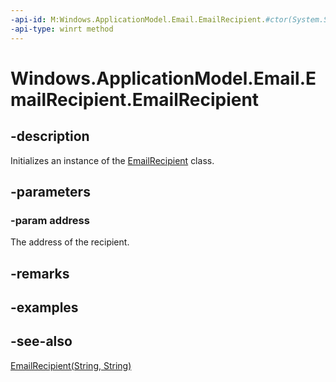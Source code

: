 ```yaml
---
-api-id: M:Windows.ApplicationModel.Email.EmailRecipient.#ctor(System.String)
-api-type: winrt method
---
```


<!-- Method syntax
public EmailRecipient(System.String address)
-->

# Windows.ApplicationModel.Email.EmailRecipient.EmailRecipient

## -description
Initializes an instance of the [EmailRecipient](emailrecipient.md) class.

## -parameters
### -param address
The address of the recipient.

## -remarks

## -examples

## -see-also
[EmailRecipient(String, String)](emailrecipient_emailrecipient_1571897524.md)